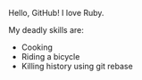 Hello, GitHub!
I love Ruby.

My deadly skills are:
* Cooking
* Riding a bicycle
* Killing history using git rebase
